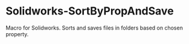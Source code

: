 # Solidworks-SortByPropAndSave
Macro for Solidworks. Sorts and saves files in folders based on chosen property.
